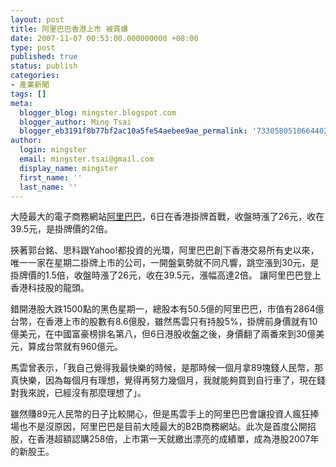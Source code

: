 ```yaml
---
layout: post
title: 阿里巴巴香港上市 被買爆
date: 2007-11-07 00:53:00.000000000 +08:00
type: post
published: true
status: publish
categories:
- 產業新聞
tags: []
meta:
  blogger_blog: mingster.blogspot.com
  blogger_author: Ming Tsai
  blogger_eb3191f8b77bf2ac10a5fe54aebee9ae_permalink: '7330580510664402202'
author:
  login: mingster
  email: mingster.tsai@gmail.com
  display_name: mingster
  first_name: ''
  last_name: ''
---
```

<p><a href="http://4.bp.blogspot.com/_i0VzdspWXjI/RzCeAihvXaI/AAAAAAAAANY/MSfn-zUKTfs/s1600/yehmin-20071106194619.jpg"><img id="BLOGGER_PHOTO_ID_5129773707680505250" alt="" src="/img/yehmin-20071106194619.jpg" border="0" /></a>大陸最大的電子商務網站<a href="http://china.alibaba.com/" target="_blank">阿里巴巴</a>，6日在香港掛牌首戰，收盤時漲了26元，收在39.5元，是掛牌價的2倍。</p>
<p>挾著郭台銘、思科跟Yahoo!都投資的光環，阿里巴巴創下香港交易所有史以來，唯一一家在星期二掛牌上市的公司，一開盤氣勢就不同凡響，跳空漲到30元，是掛牌價的1.5倍，收盤時漲了26元，收在39.5元，漲幅高達2倍。 讓阿里巴巴登上香港科技股的龍頭。</p>
<p>錯開港股大跌1500點的黑色星期一，總股本有50.5億的阿里巴巴，市值有2864億台幣，在香港上市的股數有8.6億股，雖然馬雲只有持股5%，掛牌前身價就有10億美元，在中國富豪榜排名第八，但6日港股收盤之後，身價翻了兩番來到30億美元，算成台幣就有960億元。</p>
<p>馬雲曾表示，「我自己覺得我最快樂的時候，是那時候一個月拿89塊錢人民幣，那真快樂，因為每個月有理想，覺得再努力幾個月，我就能夠買到自行車了，現在錢對我來說，已經沒有那麼理想了」。</p>
<p>雖然賺89元人民幣的日子比較開心，但是馬雲手上的阿里巴巴會讓投資人瘋狂捧場也不是沒原因，阿里巴巴是目前<a href="http://4.bp.blogspot.com/_i0VzdspWXjI/RzCeAihvXaI/AAAAAAAAANY/MSfn-zUKTfs/s1600/yehmin-20071106194619.jpg"></a>大陸最大的B2B商務網站。此次是首度公開招股，在香港超額認購258倍，上市第一天就繳出漂亮的成績單，成為港股2007年的新股王。</p>
